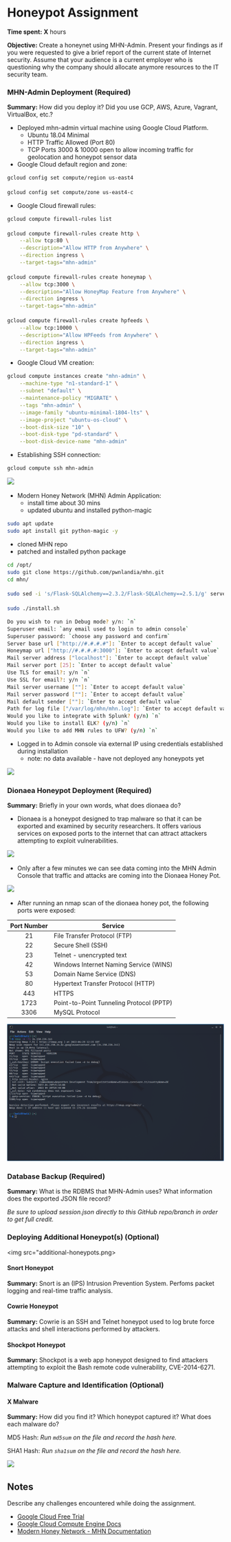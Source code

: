 # Honeypot Assignment

**Time spent:** **X** hours

**Objective:** Create a honeynet using MHN-Admin. Present your findings as if you were requested to give a brief report of the current state of Internet security. Assume that your audience is a current employer who is questioning why the company should allocate anymore resources to the IT security team.

### MHN-Admin Deployment (Required)

**Summary:** How did you deploy it? Did you use GCP, AWS, Azure, Vagrant, VirtualBox, etc.?
- Deployed mhn-admin virtual machine using Google Cloud Platform. 
  - Ubuntu 18.04 Minimal
  - HTTP Traffic Allowed (Port 80)
  - TCP Ports 3000 & 10000 open to allow incoming traffic for geolocation and honeypot sensor data
- Google Cloud default region and zone:
```bash
gcloud config set compute/region us-east4

gcloud config set compute/zone us-east4-c
```
- Google Cloud firewall rules:
```bash
gcloud compute firewall-rules list

gcloud compute firewall-rules create http \
    --allow tcp:80 \
    --description="Allow HTTP from Anywhere" \
    --direction ingress \
    --target-tags="mhn-admin"

gcloud compute firewall-rules create honeymap \
    --allow tcp:3000 \
    --description="Allow HoneyMap Feature from Anywhere" \
    --direction ingress \
    --target-tags="mhn-admin"

gcloud compute firewall-rules create hpfeeds \
    --allow tcp:10000 \
    --description="Allow HPFeeds from Anywhere" \
    --direction ingress \
    --target-tags="mhn-admin"
```
- Google Cloud VM creation:
```bash
gcloud compute instances create "mhn-admin" \
    --machine-type "n1-standard-1" \
    --subnet "default" \
    --maintenance-policy "MIGRATE" \
    --tags "mhn-admin" \
    --image-family "ubuntu-minimal-1804-lts" \
    --image-project "ubuntu-os-cloud" \
    --boot-disk-size "10" \
    --boot-disk-type "pd-standard" \
    --boot-disk-device-name "mhn-admin"
```
- Establishing SSH connection:
```bash
gcloud compute ssh mhn-admin
```

<img src="mhn-admin.gif">

- Modern Honey Network (MHN) Admin Application:
  - install time about 30 mins
  - updated ubuntu and installed python-magic
```bash
sudo apt update
sudo apt install git python-magic -y
```
  - cloned MHN repo
  - patched and installed python package
```bash
cd /opt/
sudo git clone https://github.com/pwnlandia/mhn.git
cd mhn/

sudo sed -i 's/Flask-SQLAlchemy==2.3.2/Flask-SQLAlchemy==2.5.1/g' server/requirements.txt

sudo ./install.sh
```
```bash
Do you wish to run in Debug mode? y/n: `n`
Superuser email: `any email used to login to admin console`
Superuser password: `choose any password and confirm`
Server base url ["http://#.#.#.#"]: `Enter to accept default value`
Honeymap url ["http://#.#.#.#:3000"]: `Enter to accept default value`
Mail server address ["localhost"]: `Enter to accept default value`
Mail server port [25]: `Enter to accept default value`
Use TLS for email?: y/n `n`
Use SSL for email?: y/n `n`
Mail server username [""]: `Enter to accept default value`
Mail server password [""]: `Enter to accept default value`
Mail default sender [""]: `Enter to accept default value`
Path for log file ["/var/log/mhn/mhn.log"]: `Enter to accept default value`
Would you like to integrate with Splunk? (y/n) `n`
Would you like to install ELK? (y/n) `n`
Would you like to add MHN rules to UFW? (y/n) `n`
```
  - Logged in to Admin console via external IP using credentials established during installation
    - note: no data available - have not deployed any honeypots yet

<img src="mhn-admin-application.gif">

### Dionaea Honeypot Deployment (Required)

**Summary:** Briefly in your own words, what does dionaea do?

- Dionaea is a honeypot designed to trap malware so that it can be exported and examined by security researchers. It offers various services on exposed ports to the internet that can attract attackers attempting to exploit vulnerabilities. 

<img src="dionaea-honeypot.gif">

- Only after a few minutes we can see data coming into the MHN Admin Console that traffic and attacks are coming into the Dionaea Honey Pot.

<img src="dionaea-honeypot2.gif">

- After running an nmap scan of the dionaea honey pot, the following ports were exposed:

| Port Number   | Service                                  |
| :-----------: | ---------------------------------------- |
| 21            | File Transfer Protocol (FTP)             |
| 22            | Secure Shell (SSH)                       |
| 23            | Telnet - unencrypted text                |
| 42            | Windows Internet Naming Service (WINS)   |
| 53            | Domain Name Service (DNS)                |
| 80            | Hypertext Transfer Protocol (HTTP)       |
| 443           | HTTPS                                    |
| 1723          | Point-to-Point Tunneling Protocol (PPTP) |
| 3306          | MySQL Protocol                           |

<img src="dionaea-nmap-scan.png">

### Database Backup (Required) 

**Summary:** What is the RDBMS that MHN-Admin uses? What information does the exported JSON file record?

*Be sure to upload session.json directly to this GitHub repo/branch in order to get full credit.*

### Deploying Additional Honeypot(s) (Optional)

<img src="additional-honeypots.png>

#### Snort Honeypot

**Summary:** Snort is an (IPS) Intrusion Prevention System. Perfoms packet logging and real-time traffic analysis.

#### Cowrie Honeypot

**Summary:** Cowrie is an SSH and Telnet honeypot used to log brute force attacks and shell interactions performed by attackers.

#### Shockpot Honeypot

**Summary:** Shockpot is a web app honeypot designed to find attackers attempting to exploit the Bash remote code vulnerability, CVE-2014-6271.

### Malware Capture and Identification (Optional)

#### X Malware

**Summary:** How did you find it? Which honeypot captured it? What does each malware do?

MD5 Hash: *Run `md5sum` on the file and record the hash here.*

SHA1 Hash: *Run `sha1sum` on the file and record the hash here.*

<img src="x-malware.gif">

## Notes

Describe any challenges encountered while doing the assignment.
- [Google Cloud Free Trial](https://cloud.google.com/free/)
- [Google Cloud Compute Engine Docs](https://cloud.google.com/compute/docs)
- [Modern Honey Network - MHN Documentation](https://github.com/pwnlandia/mhn)